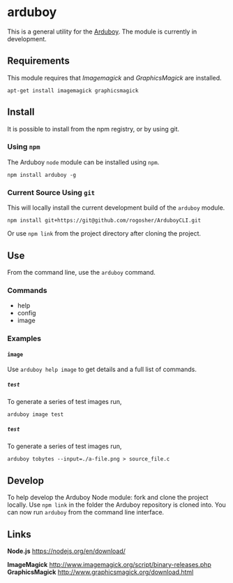 # arduboy
This is a general utility for the [Arduboy](https://arduboy.com). The module is currently in
development.

## Requirements

This module requires that _Imagemagick_ and _GraphicsMagick_ are installed.

~~~~~~~~
apt-get install imagemagick graphicsmagick
~~~~~~~~

## Install

It is possible to install from the npm registry, or by using git.

### Using `npm`
The Arduboy `node` module can be installed using `npm`.

```
npm install arduboy -g
```

### Current Source Using `git`

This will locally install the current development build of the `arduboy` module.

```
npm install git+https://git@github.com/rogosher/ArduboyCLI.git
```

Or use `npm link` from the project directory after cloning the project.

## Use

From the command line, use the `arduboy` command.

### Commands

- help
- config
- image

### Examples

#### `image`

Use `arduboy help image` to get details and a full list of commands.

##### `test`
To generate a series of test images run,

~~~~~~~~
arduboy image test
~~~~~~~~

##### `test`
To generate a series of test images run,

~~~~~~~~
arduboy tobytes --input=./a-file.png > source_file.c
~~~~~~~~

## Develop

To help develop the Arduboy Node module: fork and clone the project locally.
Use `npm link` in the folder the Arduboy repository is cloned into. You can now
run `arduboy` from the command line interface.

## Links

**Node.js**
https://nodejs.org/en/download/

**ImageMagick**
http://www.imagemagick.org/script/binary-releases.php
**GraphicsMagick**
http://www.graphicsmagick.org/download.html
